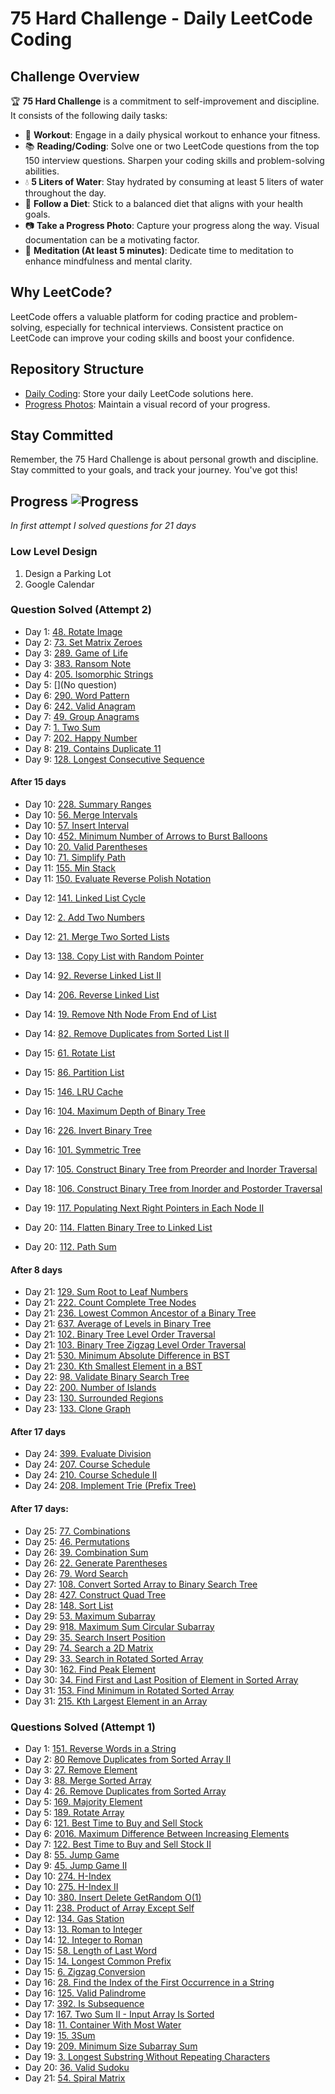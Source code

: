 # 75 Hard Challenge - Daily LeetCode Coding

## Challenge Overview
:trophy: **75 Hard Challenge** is a commitment to self-improvement and discipline. It consists of the following daily tasks:

- :muscle: **Workout**: Engage in a daily physical workout to enhance your fitness.
- :books: **Reading/Coding**: Solve one or two LeetCode questions from the top 150 interview questions. Sharpen your coding skills and problem-solving abilities.
- :droplet: **5 Liters of Water**: Stay hydrated by consuming at least 5 liters of water throughout the day.
- :apple: **Follow a Diet**: Stick to a balanced diet that aligns with your health goals.
- :camera: **Take a Progress Photo**: Capture your progress along the way. Visual documentation can be a motivating factor.
- :lotus_position: **Meditation (At least 5 minutes)**: Dedicate time to meditation to enhance mindfulness and mental clarity.

## Why LeetCode?
LeetCode offers a valuable platform for coding practice and problem-solving, especially for technical interviews. Consistent practice on LeetCode can improve your coding skills and boost your confidence.

## Repository Structure
- [Daily Coding](./top_interview_questions/75_hard): Store your daily LeetCode solutions here.
- [Progress Photos](./progress_photos): Maintain a visual record of your progress.

## Stay Committed
Remember, the 75 Hard Challenge is about personal growth and discipline. Stay committed to your goals, and track your journey. You've got this!

## Progress  ![Progress](https://img.shields.io/badge/88%2F150-28a745)


*In first attempt I solved questions for 21 days*


### Low Level Design
1. Design a Parking Lot
2. Google Calendar




### Question Solved (Attempt 2)
- Day 1: [48. Rotate Image](https://leetcode.com/problems/rotate-image/)
- Day 2: [73. Set Matrix Zeroes](https://leetcode.com/problems/set-matrix-zeroes/)
- Day 3: [289. Game of Life](https://leetcode.com/problems/game-of-life/)
- Day 3: [383. Ransom Note](https://leetcode.com/problems/ransom-note/)
- Day 4: [205. Isomorphic Strings](https://leetcode.com/problems/isomorphic-strings/)
- Day 5: [](No question)
- Day 6: [290. Word Pattern](https://leetcode.com/problems/word-pattern/)
- Day 6: [242. Valid Anagram](https://leetcode.com/problems/valid-anagram/)
- Day 7: [49. Group Anagrams](https://leetcode.com/problems/group-anagrams/)
- Day 7: [1. Two Sum](https://leetcode.com/problems/two-sum/)
- Day 7: [202. Happy Number](https://leetcode.com/problems/happy-number/)
- Day 8: [219. Contains Duplicate 11](https://leetcode.com/problems/contains-duplicate-ii/)
- Day 9: [128. Longest Consecutive Sequence](https://leetcode.com/problems/longest-consecutive-sequence/)
#### After 15 days
- Day 10: [228. Summary Ranges](https://leetcode.com/problems/summary-ranges/)
- Day 10: [56. Merge Intervals](https://leetcode.com/problems/merge-intervals/)
- Day 10: [57. Insert Interval](https://leetcode.com/problems/insert-interval/)
- Day 10: [452. Minimum Number of Arrows to Burst Balloons](https://leetcode.com/problems/minimum-number-of-arrows-to-burst-balloons/)
- Day 10: [20. Valid Parentheses](https://leetcode.com/problems/valid-parentheses/)
- Day 10: [71. Simplify Path](https://leetcode.com/problems/simplify-path/)
- Day 11: [155. Min Stack](https://leetcode.com/problems/min-stack/)
- Day 11: [150. Evaluate Reverse Polish Notation](https://leetcode.com/problems/evaluate-reverse-polish-notation/)
<!-- - Day 11: [224. Basic Calculator](https://leetcode.com/problems/basic-calculator/) -->
- Day 12: [141. Linked List Cycle](https://leetcode.com/problems/linked-list-cycle/)
- Day 12: [2. Add Two Numbers](https://leetcode.com/problems/add-two-numbers/)
- Day 12: [21. Merge Two Sorted Lists](https://leetcode.com/problems/merge-two-sorted-lists/)
- Day 13: [138. Copy List with Random Pointer](https://leetcode.com/problems/copy-list-with-random-pointer/)
- Day 14: [92. Reverse Linked List II](https://leetcode.com/problems/reverse-linked-list-ii/)
- Day 14: [206. Reverse Linked List](https://leetcode.com/problems/reverse-linked-list/)
- Day 14: [19. Remove Nth Node From End of List](https://leetcode.com/problems/remove-nth-node-from-end-of-list/)
- Day 14: [82. Remove Duplicates from Sorted List II](https://leetcode.com/problems/remove-duplicates-from-sorted-list-ii/)
- Day 15: [61. Rotate List](https://leetcode.com/problems/rotate-list/)
- Day 15: [86. Partition List](https://leetcode.com/problems/partition-list/)
- Day 15: [146. LRU Cache](https://leetcode.com/problems/lru-cache/)
- Day 16: [104. Maximum Depth of Binary Tree](https://leetcode.com/problems/maximum-depth-of-binary-tree/)
- Day 16: [226. Invert Binary Tree](https://leetcode.com/problems/invert-binary-tree/)
- Day 16: [101. Symmetric Tree](https://leetcode.com/problems/symmetric-tree/)
- Day 17: [105. Construct Binary Tree from Preorder and Inorder Traversal](https://leetcode.com/problems/construct-binary-tree-from-preorder-and-inorder-traversal/)
- Day 18: [106. Construct Binary Tree from Inorder and Postorder Traversal](https://leetcode.com/problems/construct-binary-tree-from-inorder-and-postorder-traversal/)
- Day 19: [117. Populating Next Right Pointers in Each Node II](https://leetcode.com/problems/populating-next-right-pointers-in-each-node-ii/)
- Day 20: [114. Flatten Binary Tree to Linked List](https://leetcode.com/problems/flatten-binary-tree-to-linked-list/description/)

- Day 20: [112. Path Sum](https://leetcode.com/problems/path-sum/description/)
#### After 8 days
- Day 21: [129. Sum Root to Leaf Numbers](https://leetcode.com/problems/sum-root-to-leaf-numbers/)
- Day 21: [222. Count Complete Tree Nodes](https://leetcode.com/problems/count-complete-tree-nodes/)
- Day 21: [236. Lowest Common Ancestor of a Binary Tree](https://leetcode.com/problems/lowest-common-ancestor-of-a-binary-tree/)
- Day 21: [637. Average of Levels in Binary Tree](https://leetcode.com/problems/average-of-levels-in-binary-tree/)
- Day 21: [102. Binary Tree Level Order Traversal](https://leetcode.com/problems/binary-tree-level-order-traversal/)
- Day 21: [103. Binary Tree Zigzag Level Order Traversal](https://leetcode.com/problems/binary-tree-zigzag-level-order-traversal/)
- Day 21: [530. Minimum Absolute Difference in BST](https://leetcode.com/problems/minimum-absolute-difference-in-bst/)
- Day 21: [230. Kth Smallest Element in a BST](https://leetcode.com/problems/kth-smallest-element-in-a-bst/)
- Day 22: [98. Validate Binary Search Tree](https://leetcode.com/problems/validate-binary-search-tree/)
- Day 22: [200. Number of Islands](https://leetcode.com/problems/number-of-islands/)
- Day 23: [130. Surrounded Regions](https://leetcode.com/problems/surrounded-regions/)
- Day 23: [133. Clone Graph](https://leetcode.com/problems/clone-graph/)
#### After 17 days
- Day 24: [399. Evaluate Division](https://leetcode.com/problems/evaluate-division/)
- Day 24: [207. Course Schedule](https://leetcode.com/problems/course-schedule/)
- Day 24: [210. Course Schedule II](https://leetcode.com/problems/course-schedule-ii/)
- Day 24: [208. Implement Trie (Prefix Tree)](https://leetcode.com/problems/implement-trie-prefix-tree/)
#### After 17 days:
- Day 25: [77. Combinations](https://leetcode.com/problems/combinations/)
- Day 25: [46. Permutations](https://leetcode.com/problems/permutations/)
- Day 26: [39. Combination Sum](https://leetcode.com/problems/combination-sum/)
- Day 26: [22. Generate Parentheses](https://leetcode.com/problems/generate-parentheses/)
- Day 26: [79. Word Search](https://leetcode.com/problems/word-search/)
- Day 27: [108. Convert Sorted Array to Binary Search Tree](https://leetcode.com/problems/convert-sorted-array-to-binary-search-tree/)
- Day 28: [427. Construct Quad Tree](https://leetcode.com/problems/construct-quad-tree/)
- Day 28: [148. Sort List](https://leetcode.com/problems/sort-list/)
- Day 29: [53. Maximum Subarray](https://leetcode.com/problems/maximum-subarray/)
- Day 29: [918. Maximum Sum Circular Subarray](https://leetcode.com/problems/maximum-sum-circular-subarray/)
- Day 29: [35. Search Insert Position](https://leetcode.com/problems/search-insert-position/)
- Day 29: [74. Search a 2D Matrix](https://leetcode.com/problems/search-a-2d-matrix/)
- Day 29: [33. Search in Rotated Sorted Array](https://leetcode.com/problems/search-in-rotated-sorted-array/)
- Day 30: [162. Find Peak Element](https://leetcode.com/problems/find-peak-element/)
- Day 30: [34. Find First and Last Position of Element in Sorted Array](https://leetcode.com/problems/find-first-and-last-position-of-element-in-sorted-array/)
- Day 31: [153. Find Minimum in Rotated Sorted Array](https://leetcode.com/problems/find-minimum-in-rotated-sorted-array/)
- Day 31: [215. Kth Largest Element in an Array](https://leetcode.com/problems/kth-largest-element-in-an-array/)



















### Questions Solved (Attempt 1)

- Day 1: [151. Reverse Words in a String](https://leetcode.com/problems/reverse-words-in-a-string/)
- Day 2: [80 Remove Duplicates from Sorted Array II](https://leetcode.com/problems/remove-duplicates-from-sorted-array-ii/)
- Day 3: [27. Remove Element](https://leetcode.com/problems/remove-element/)
- Day 3: [88. Merge Sorted Array](https://leetcode.com/problems/merge-sorted-array/)
- Day 4: [26. Remove Duplicates from Sorted Array](https://leetcode.com/problems/remove-duplicates-from-sorted-array/)
- Day 5: [169. Majority Element](https://leetcode.com/problems/majority-element/description/)
- Day 5: [189. Rotate Array](https://leetcode.com/problems/rotate-array/)
- Day 6: [121. Best Time to Buy and Sell Stock](https://leetcode.com/problems/best-time-to-buy-and-sell-stock/)
- Day 6: [2016. Maximum Difference Between Increasing Elements](https://leetcode.com/problems/maximum-difference-between-increasing-elements/)
- Day 7: [122. Best Time to Buy and Sell Stock II](https://leetcode.com/problems/best-time-to-buy-and-sell-stock-ii/)
- Day 8: [55. Jump Game](https://leetcode.com/problems/jump-game/description/)
- Day 9: [45. Jump Game II](https://leetcode.com/problems/jump-game-ii/description/)
- Day 10: [274. H-Index](https://leetcode.com/problems/h-index/)
- Day 10: [275. H-Index II](https://leetcode.com/problems/h-index-ii/)
- Day 10: [380. Insert Delete GetRandom O(1)](https://leetcode.com/problems/insert-delete-getrandom-o1/)
- Day 11: [238. Product of Array Except Self](https://leetcode.com/problems/product-of-array-except-self/)
- Day 12: [134. Gas Station](https://leetcode.com/problems/gas-station/)
- Day 13: [13. Roman to Integer](https://leetcode.com/problems/roman-to-integer/)
- Day 14: [12. Integer to Roman](https://leetcode.com/problems/integer-to-roman/)
- Day 15: [58. Length of Last Word](https://leetcode.com/problems/length-of-last-word/description/)
- Day 15: [14. Longest Common Prefix](https://leetcode.com/problems/longest-common-prefix/description/)
- Day 15: [6. Zigzag Conversion](https://leetcode.com/problems/zigzag-conversion/description/)
- Day 16: [28. Find the Index of the First Occurrence in a String](https://leetcode.com/problems/find-the-index-of-the-first-occurrence-in-a-string/)
- Day 16: [125. Valid Palindrome](https://leetcode.com/problems/valid-palindrome/description/)
- Day 17: [392. Is Subsequence](https://leetcode.com/problems/is-subsequence/)
- Day 17: [167. Two Sum II - Input Array Is Sorted](https://leetcode.com/problems/two-sum-ii-input-array-is-sorted/)
- Day 18: [11. Container With Most Water](https://leetcode.com/problems/container-with-most-water/)
- Day 19: [15. 3Sum](https://leetcode.com/problems/3sum/description/)
- Day 19: [209. Minimum Size Subarray Sum](https://leetcode.com/problems/minimum-size-subarray-sum/description/)
- Day 19: [3. Longest Substring Without Repeating Characters](https://leetcode.com/problems/longest-substring-without-repeating-characters/)
- Day 20: [36. Valid Sudoku](https://leetcode.com/problems/valid-sudoku/)
- Day 21: [54. Spiral Matrix](https://leetcode.com/problems/spiral-matrix/description/)
